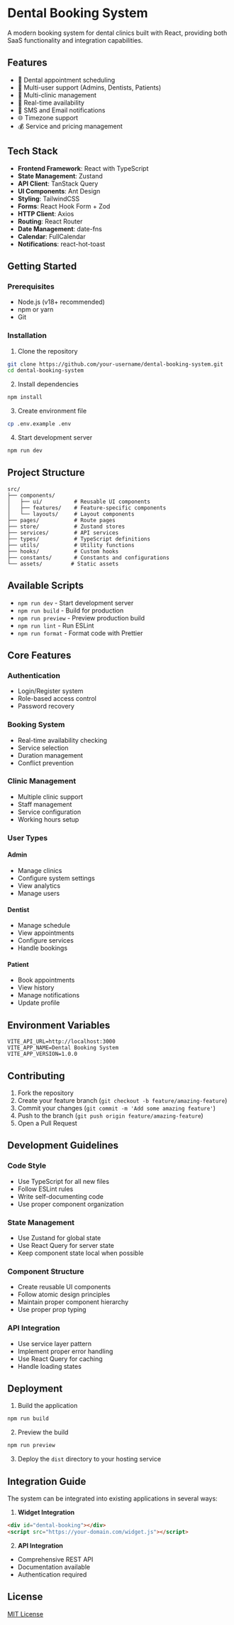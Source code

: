# Dental Booking System

A modern booking system for dental clinics built with React, providing both SaaS functionality and integration capabilities.

## Features

- 🦷 Dental appointment scheduling
- 👥 Multi-user support (Admins, Dentists, Patients)
- 🏥 Multi-clinic management
- 📅 Real-time availability
- 📱 SMS and Email notifications
- 🌐 Timezone support
- 💰 Service and pricing management

## Tech Stack

- **Frontend Framework**: React with TypeScript
- **State Management**: Zustand
- **API Client**: TanStack Query
- **UI Components**: Ant Design
- **Styling**: TailwindCSS
- **Forms**: React Hook Form + Zod
- **HTTP Client**: Axios
- **Routing**: React Router
- **Date Management**: date-fns
- **Calendar**: FullCalendar
- **Notifications**: react-hot-toast

## Getting Started

### Prerequisites

- Node.js (v18+ recommended)
- npm or yarn
- Git

### Installation

1. Clone the repository

```bash
git clone https://github.com/your-username/dental-booking-system.git
cd dental-booking-system
```

2. Install dependencies

```bash
npm install
```

3. Create environment file

```bash
cp .env.example .env
```

4. Start development server

```bash
npm run dev
```

## Project Structure

```
src/
├── components/
│   ├── ui/          # Reusable UI components
│   ├── features/    # Feature-specific components
│   └── layouts/     # Layout components
├── pages/           # Route pages
├── store/           # Zustand stores
├── services/        # API services
├── types/           # TypeScript definitions
├── utils/           # Utility functions
├── hooks/           # Custom hooks
├── constants/       # Constants and configurations
└── assets/         # Static assets
```

## Available Scripts

- `npm run dev` - Start development server
- `npm run build` - Build for production
- `npm run preview` - Preview production build
- `npm run lint` - Run ESLint
- `npm run format` - Format code with Prettier

## Core Features

### Authentication

- Login/Register system
- Role-based access control
- Password recovery

### Booking System

- Real-time availability checking
- Service selection
- Duration management
- Conflict prevention

### Clinic Management

- Multiple clinic support
- Staff management
- Service configuration
- Working hours setup

### User Types

#### Admin

- Manage clinics
- Configure system settings
- View analytics
- Manage users

#### Dentist

- Manage schedule
- View appointments
- Configure services
- Handle bookings

#### Patient

- Book appointments
- View history
- Manage notifications
- Update profile

## Environment Variables

```env
VITE_API_URL=http://localhost:3000
VITE_APP_NAME=Dental Booking System
VITE_APP_VERSION=1.0.0
```

## Contributing

1. Fork the repository
2. Create your feature branch (`git checkout -b feature/amazing-feature`)
3. Commit your changes (`git commit -m 'Add some amazing feature'`)
4. Push to the branch (`git push origin feature/amazing-feature`)
5. Open a Pull Request

## Development Guidelines

### Code Style

- Use TypeScript for all new files
- Follow ESLint rules
- Write self-documenting code
- Use proper component organization

### State Management

- Use Zustand for global state
- Use React Query for server state
- Keep component state local when possible

### Component Structure

- Create reusable UI components
- Follow atomic design principles
- Maintain proper component hierarchy
- Use proper prop typing

### API Integration

- Use service layer pattern
- Implement proper error handling
- Use React Query for caching
- Handle loading states

## Deployment

1. Build the application

```bash
npm run build
```

2. Preview the build

```bash
npm run preview
```

3. Deploy the `dist` directory to your hosting service

## Integration Guide

The system can be integrated into existing applications in several ways:

1. **Widget Integration**

```html
<div id="dental-booking"></div>
<script src="https://your-domain.com/widget.js"></script>
```

2. **API Integration**

- Comprehensive REST API
- Documentation available
- Authentication required

## License

[MIT License](LICENSE)
